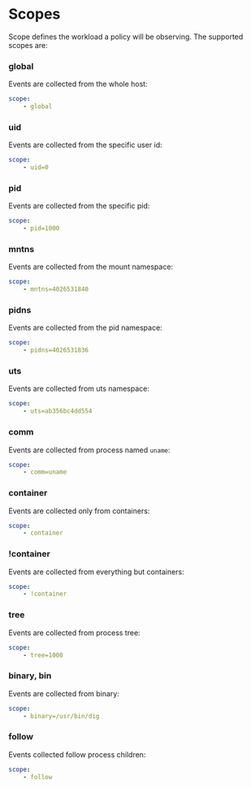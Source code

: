 # Scopes

Scope defines the workload a policy will be observing. The supported scopes are:

### global

Events are collected from the whole host:
```yaml
scope:
    - global
```

### uid

Events are collected from the specific user id:

```yaml
scope:
    - uid=0
```

### pid

Events are collected from the specific pid:

```yaml
scope:
    - pid=1000
```

### mntns
Events are collected from the mount namespace:

```yaml
scope:
    - mntns=4026531840
```

### pidns
Events are collected from the pid namespace:

```yaml
scope:
    - pidns=4026531836
```

### uts
Events are collected from uts namespace:

```yaml
scope:
    - uts=ab356bc4dd554
```

### comm

Events are collected from process named `uname`:

```yaml
scope:
    - comm=uname
```

### container
Events are collected only from containers:

```yaml
scope:
    - container
```

### !container
Events are collected from everything but containers:

```yaml
scope:
    - !container
```

### tree
Events are collected from process tree:

```yaml
scope:
    - tree=1000
```

### binary, bin
Events are collected from binary:

```yaml
scope:
    - binary=/usr/bin/dig
```

### follow

Events collected follow process children:

```yaml
scope:
    - follow
```
